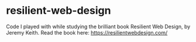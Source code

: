 # resilient-web-design
Code I played with while studying the brilliant book Resilient Web Design, by Jeremy Keith. Read the book here: https://resilientwebdesign.com/
